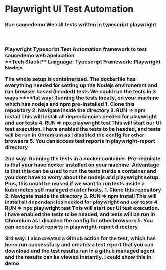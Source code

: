 <h1> Playwright UI Test Automation </h1>
<h3>Run saucedemo Web UI tests written in typescript playwright<h3>
</br>
</p>Playwright Typescript Test Automation framework to test saucedemo web application
</br>
**Tech Stack:**
Language: Typescript
Framework: Playwright
Nodejs

The whole setup is containerized. The dockerfile has everything needed for setting up the Nodejs environemnt and run browser based (headed) tests
**We could run the tests in 3 ways**
******1st way:** Running the tests locally, on your machine which has nodejs and npm pre-installed
	1. Clone this repository
	2. Navigate inside the directory
	3. RUN => npm install This will install all dependancies needed for playwright and uor tests
	4. RUN => npx playwright test This will start our UI test execution. I have enabled the tests to be headed, and tests will be run in Chromium as I disabled the config for other browsers
	5. You can access test reports in playwright-report directory
	

**2nd way:** Running the tests in a docker container. Pre-requisite is that your have docker installed on your machine. Advantage is that this can be used to run the tests inside a container and you dont have to worry about the nodejs and playwright setup. Plus, this could be reused if we want to run tests inside a kubernetes self managed cluster hosts.
	1. Clone this repository
	2. Navigate inside the directory
	3. RUN => npm install This will install all dependancies needed for playwright and uor tests
	4. RUN => npx playwright test This will start our UI test execution. I have enabled the tests to be headed, and tests will be run in Chromium as I disabled the config for other browsers
	5. You can access test reports in playwright-report directory
	
**3rd way:** I also created a Github action for the test, which has been run successfully and creates a test report that you can download and the test results run in a github managed agent and the results can be viewed instantly. I could show this in demo



